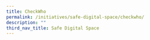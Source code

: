 ```yaml
---
title: CheckWho
permalink: /initiatives/safe-digital-space/checkwho/
description: ""
third_nav_title: Safe Digital Space
---
```

